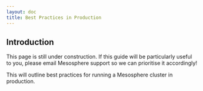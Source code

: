 ```yaml
---
layout: doc
title: Best Practices in Production
---
```



## Introduction

This page is still under construction. If this guide will be particularly useful to you, please email Mesosphere support so we can prioritise it accordingly!

This will outline best practices for running a Mesosphere cluster in production.